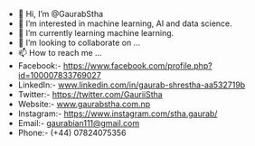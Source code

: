 - 👋 Hi, I’m @GaurabStha
- 👀 I’m interested in machine learning, AI and data science.
- 🌱 I’m currently learning machine learning.
- 💞️ I’m looking to collaborate on ...
- 📫 How to reach me ...
- Facebook:- https://www.facebook.com/profile.php?id=100007833769027
- LinkedIn:- www.linkedin.com/in/gaurab-shrestha-aa532719b
- Twitter:- https://twitter.com/GauriiStha
- Website:- www.gaurabstha.com.np
- Instagram:- https://www.instagram.com/stha.gaurab/
- Email:- gaurabian111@gmail.com
- Phone:- (+44) 07824075356

<!---
GaurabStha/GaurabStha is a ✨ special ✨ repository because its `README.md` (this file) appears on your GitHub profile.
You can click the Preview link to take a look at your changes.
--->
